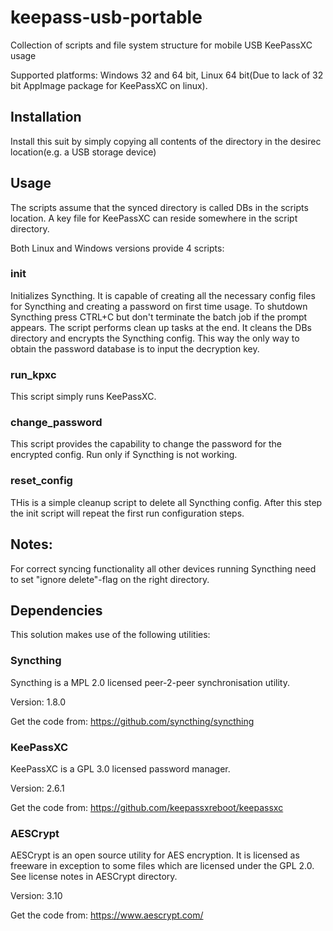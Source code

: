 # keepass-usb-portable
Collection of scripts and file system structure for mobile USB KeePassXC usage

Supported platforms: Windows 32 and 64 bit, Linux 64 bit(Due to lack of 32 bit AppImage package for KeePassXC on linux).

## Installation

Install this suit by simply copying all contents of the directory in the desirec location(e.g. a USB storage device)

## Usage

The scripts assume that the synced directory is called DBs in the scripts location. A key file for KeePassXC can reside somewhere in the script directory.

Both Linux and Windows versions provide 4 scripts:

### init

Initializes Syncthing. It is capable of creating all the necessary config files for Syncthing and creating a password on first time usage. To shutdown Syncthing press CTRL+C but don't terminate the batch job if the prompt appears. The script performs clean up tasks at the end. It cleans the DBs directory and encrypts the Syncthing config. This way the only way to obtain the password database is to input the decryption key.

### run_kpxc

This script simply runs KeePassXC.

### change_password

This script provides the capability to change the password for the encrypted config. Run only if Syncthing is not working.

### reset_config

THis is a simple cleanup script to delete all Syncthing config. After this step the init script will repeat the first run configuration steps.

## Notes:

For correct syncing functionality all other devices running Syncthing need to set "ignore delete"-flag on the right directory.

## Dependencies

This solution makes use of the following utilities:

### Syncthing

Syncthing is a MPL 2.0 licensed peer-2-peer synchronisation utility.

Version: 1.8.0

Get the code from: https://github.com/syncthing/syncthing

### KeePassXC

KeePassXC is a GPL 3.0 licensed password manager.

Version: 2.6.1

Get the code from: https://github.com/keepassxreboot/keepassxc

### AESCrypt

AESCrypt is an open source utility for AES encryption. It is licensed as freeware in exception to some files which are licensed under the GPL 2.0. See license notes in AESCrypt directory.

Version: 3.10

Get the code from: https://www.aescrypt.com/
